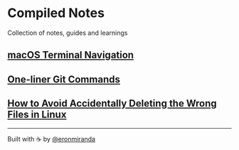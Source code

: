 # Compiled Notes

Collection of notes, guides and learnings

## [macOS Terminal Navigation](living-in-terminal.md)

## [One-liner Git Commands](git.md)

## [How to Avoid Accidentally Deleting the Wrong Files in Linux](safe-file-deletion.md)

---

Built with ☕️ by [@eronmiranda](https://github.com/eronmiranda)
